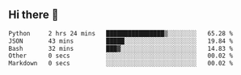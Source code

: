 ## Hi there 👋

<!--START_SECTION:waka-->

```txt
Python     2 hrs 24 mins   ████████████████▒░░░░░░░░   65.28 %
JSON       43 mins         █████░░░░░░░░░░░░░░░░░░░░   19.84 %
Bash       32 mins         ███▓░░░░░░░░░░░░░░░░░░░░░   14.83 %
Other      0 secs          ░░░░░░░░░░░░░░░░░░░░░░░░░   00.02 %
Markdown   0 secs          ░░░░░░░░░░░░░░░░░░░░░░░░░   00.02 %
```

<!--END_SECTION:waka-->

<!--
**OliverShang/OliverShang** is a ✨ _special_ ✨ repository because its `README.md` (this file) appears on your GitHub profile.

Here are some ideas to get you started:

- 🔭 I’m currently working on ...
- 🌱 I’m currently learning ...
- 👯 I’m looking to collaborate on ...
- 🤔 I’m looking for help with ...
- 💬 Ask me about ...
- 📫 How to reach me: ...
- 😄 Pronouns: ...
- ⚡ Fun fact: ...
-->
